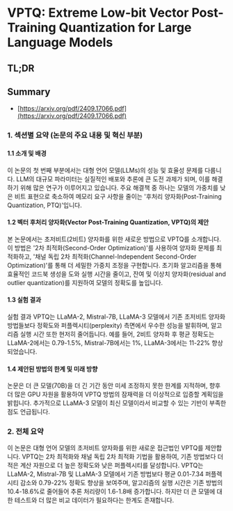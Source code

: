 # VPTQ: Extreme Low-bit Vector Post-Training Quantization for Large Language Models
## TL;DR
## Summary
- [https://arxiv.org/pdf/2409.17066.pdf](https://arxiv.org/pdf/2409.17066.pdf)

### 1. 섹션별 요약 (논문의 주요 내용 및 혁신 부분)

#### 1.1 소개 및 배경
이 논문의 첫 번째 부분에서는 대형 언어 모델(LLMs)의 성능 및 효율성 문제를 다룹니다. LLM의 대규모 파라미터는 실질적인 배포와 추론에 큰 도전 과제가 되며, 이를 해결하기 위해 많은 연구가 이루어지고 있습니다. 주요 해결책 중 하나는 모델의 가중치를 낮은 비트 표현으로 축소하여 메모리 요구 사항을 줄이는 '후처리 양자화(Post-Training Quantization, PTQ)'입니다.

#### 1.2 벡터 후처리 양자화(Vector Post-Training Quantization, VPTQ)의 제안
본 논문에서는 초저비트(2비트) 양자화를 위한 새로운 방법으로 VPTQ를 소개합니다. 이 방법은 '2차 최적화(Second-Order Optimization)'를 사용하여 양자화 문제를 최적화하고, '채널 독립 2차 최적화(Channel-Independent Second-Order Optimization)'를 통해 더 세밀한 가중치 조정을 구현합니다. 초기화 알고리즘을 통해 효율적인 코드북 생성을 도와 실행 시간을 줄이고, 잔여 및 이상치 양자화(residual and outlier quantization)를 지원하여 모델의 정확도를 높입니다.

#### 1.3 실험 결과
실험 결과 VPTQ는 LLaMA-2, Mistral-7B, LLaMA-3 모델에서 기존 초저비트 양자화 방법들보다 정확도와 퍼플렉시티(perplexity) 측면에서 우수한 성능을 발휘하며, 알고리즘 실행 시간 또한 현저히 줄어듭니다. 예를 들어, 2비트 양자화 후 평균 정확도는 LLaMA-2에서는 0.79-1.5%, Mistral-7B에서는 1%, LLaMA-3에서는 11-22% 향상되었습니다.

#### 1.4 제안된 방법의 한계 및 미래 방향
논문은 더 큰 모델(70B)을 더 긴 기간 동안 미세 조정하지 못한 한계를 지적하며, 향후 더 많은 GPU 자원을 활용하여 VPTQ 방법의 잠재력을 더 이상적으로 입증할 계획임을 밝힙니다. 추가적으로 LLaMA-3 모델이 최신 모델이라서 비교할 수 있는 기반이 부족한 점도 언급됩니다.

### 2. 전체 요약
이 논문은 대형 언어 모델의 초저비트 양자화를 위한 새로운 접근법인 VPTQ를 제안합니다. VPTQ는 2차 최적화와 채널 독립 2차 최적화 기법을 활용하여, 기존 방법보다 더 적은 계산 자원으로 더 높은 정확도와 낮은 퍼플렉시티를 달성합니다. VPTQ는 LLaMA-2, Mistral-7B 및 LLaMA-3 모델에서 기존 방법보다 평균 0.01-7.34 퍼플렉시티 감소와 0.79-22% 정확도 향상을 보여주며, 알고리즘의 실행 시간은 기존 방법의 10.4-18.6%로 줄어들어 추론 처리량이 1.6-1.8배 증가합니다. 하지만 더 큰 모델에 대한 테스트와 더 많은 비교 데이터가 필요하다는 한계도 존재합니다.